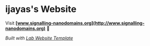
# ijayas's Website

Visit **[www.signalling-nanodomains.org](http://www.signalling-nanodomains.org)** 🚀

_Built with [Lab Website Template](https://greene-lab.gitbook.io/lab-website-template-docs)_

